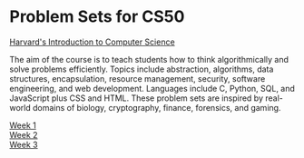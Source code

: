 # Problem Sets for CS50
[Harvard's Introduction to Computer Science](https://www.edx.org/course/cs50s-introduction-computer-science-harvardx-cs50x)

The aim of the course is to teach students how to think algorithmically and solve problems efficiently. Topics include abstraction, algorithms, data structures, encapsulation, resource management, security, software engineering, and web development. Languages include C, Python, SQL, and JavaScript plus CSS and HTML. These problem sets are inspired by real-world domains of biology, cryptography, finance, forensics, and gaming. 

[Week 1](./week-1)  
[Week 2](./week-2)  
[Week 3](./week-3)  

